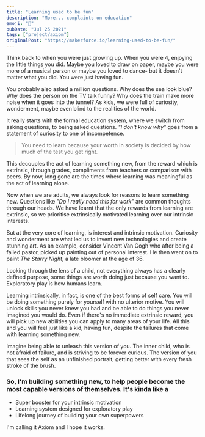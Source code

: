 ```yaml
---
title: "Learning used to be fun"
description: "More... complaints on education"
emoji: "🧠"
pubDate: "Jul 25 2021"
tags: ["project/axiom"]
originalPost: "https://makerforce.io/learning-used-to-be-fun/"
---
```


Think back to when you were just growing up. When you were 4, enjoying the little things you did. Maybe you loved to draw on paper, maybe you were more of a musical person or maybe you loved to dance- but it doesn't matter what you did. You were just having fun.

You probably also asked a million questions. Why does the sea look blue? Why does the person on the TV talk funny? Why does the train make more noise when it goes into the tunnel? As kids, we were full of curiosity, wonderment, maybe even blind to the realities of the world.

It really starts with the formal education system, where we switch from asking questions, to being asked questions. _"I don't know why"_ goes from a statement of curiosity to one of incompetence.

> You need to learn because your worth in society is decided by how much of the test you get right.

This decouples the act of learning something new, from the reward which is extrinsic, through grades, compliments from teachers or comparison with peers. By now, long gone are the times where learning was meaningful as the act of learning alone.

Now when we are adults, we always look for reasons to learn something new. Questions like _"Do I really need this for work"_ are common thoughts through our heads. We have learnt that the only rewards from learning are extrinsic, so we prioritise extrinsically motivated learning over our intrinsic interests.

But at the very core of learning, is interest and intrinsic motivation. Curiosity and wonderment are what led us to invent new technologies and create stunning art. As an example, consider Vincent Van Gogh who after being a failed pastor, picked up painting out of personal interest. He then went on to paint _The Starry Night_, a late bloomer at the age of 36.

Looking through the lens of a child, not everything always has a clearly defined purpose, some things are worth doing just because you want to. Exploratory play is how humans learn.

Learning intrinsically, in fact, is one of the best forms of self care. You will be doing something purely for yourself with no ulterior motive. You will unlock skills you never knew you had and be able to do things you never imagined you would do. Even if there's no immediate extrinsic reward, you will pick up new abilities you can apply to many areas of your life. All this and you will feel just like a kid, having fun, despite the failures that come with learning something new.

Imagine being able to unleash this version of you. The inner child, who is not afraid of failure, and is striving to be forever curious. The version of you that sees the self as an unfinished portrait, getting better with every fresh stroke of the brush.

### So, I'm building something new, to help people become the most capable versions of themselves. It's kinda like a

- Super booster for your intrinsic motivation
- Learning system designed for exploratory play
- Lifelong journey of building your own superpowers

I'm calling it Axiom and I hope it works.
